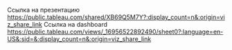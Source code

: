 Ссылка на презентацию <https://public.tableau.com/shared/XB69Q5M7Y?:display_count=n&:origin=viz_share_link>
Ссылка на dashboard <https://public.tableau.com/views/_16956522892490/sheet0?:language=en-US&:sid=&:display_count=n&:origin=viz_share_link>
